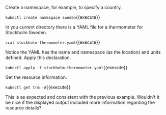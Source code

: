 Create a namespace, for example, to specify a country.

`kubectl create namespace sweden`{{execute}}

In you current directory there is a YAML file for a thermometer for Stockholm Sweden.

`ccat stockholm-thermometer.yaml`{{execute}}

Notice the YAML has the name and namespace (as the location) and units defined. Apply this declaration.

`kubectl apply -f stockholm-thermometer.yaml`{{execute}}

Get the resource information.

`kubectl get trm -A`{{execute}}

This is as expected and consistent with the previous example. Wouldn't it be nice if the displayed output included more information regarding the resource details?
